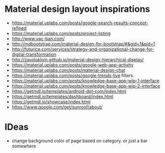 # Material design layout inspirations
- https://material.uplabs.com/posts/google-search-results-concept-refined
- https://material.uplabs.com/posts/project-listing
- http://www.vac-ban.com/
- http://mdbootstrap.com/material-design-for-bootstrap/#&gid=1&pid=1
- http://futurice.com/services/strategy-and-organizational-change-for-digital-transformation
- http://zavoloklom.github.io/material-design-hierarchical-display/
- https://material.uplabs.com/posts/google-web-app-activity
- https://material.uplabs.com/posts/material-design-chat
- https://material.uplabs.com/posts/google-trends-live   filters
- https://material.uplabs.com/posts/knowledge-base-app-wip-1-interface
- https://material.uplabs.com/posts/knowledge-base-app-wip-2-interface
- https://getmdl.io/templates/android-dot-com/index.html
- https://getmdl.io/templates/dashboard/index.html
- https://getmdl.io/showcase/index.html
- https://www.google.com/get/sunroof/about/


# IDeas
- change background color of page based on category. or just a bar somewhere

